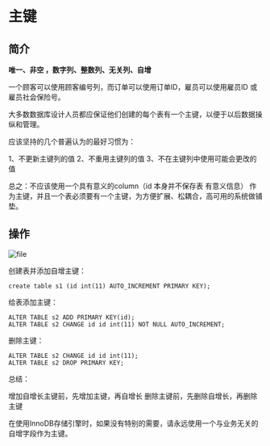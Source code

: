 # 主键

## 简介

**唯一、非空 ，数字列、整数列、无关列、自增**

一个顾客可以使用顾客编号列，而订单可以使用订单ID，雇员可以使用雇员ID 或 雇员社会保险号。

大多数数据库设计人员都应保证他们创建的每个表有一个主键，以便于以后数据操纵和管理。

应该坚持的几个普遍认为的最好习惯为：

1、不更新主键列的值
2、不重用主键列的值
3、不在主键列中使用可能会更改的值

总之：不应该使用一个具有意义的column（id 本身并不保存表 有意义信息） 作为主键，并且一个表必须要有一个主键，为方便扩展、松耦合，高可用的系统做铺垫。

## 操作

![file](https://cdn.jsdelivr.net/gh/chh-cc/linuxnotes/img/20210203134229.png)

创建表并添加自增主键：

``` mysql
create table s1 (id int(11) AUTO_INCREMENT PRIMARY KEY);
```

给表添加主键：

``` mysql
ALTER TABLE s2 ADD PRIMARY KEY(id);
ALTER TABLE s2 CHANGE id id int(11) NOT NULL AUTO_INCREMENT;
```

删除主键：

``` mysql
ALTER TABLE s2 CHANGE id id int(11);
ALTER TABLE s2 DROP PRIMARY KEY;
```

总结：

增加自增长主键前，先增加主键，再自增长
删除主键前，先删除自增长，再删除主键

在使用InnoDB存储引擎时，如果没有特别的需要，请永远使用一个与业务无关的自增字段作为主键。